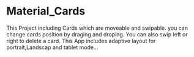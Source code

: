 # Material_Cards
This Project including Cards which are moveable and swipable. you can change cards position by draging and droping. You can also swip left or right to delete a card. This App includes adaptive layout for portrait,Landscap and tablet mode...
